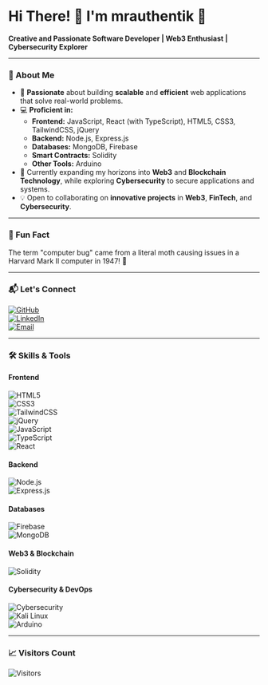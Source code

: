 # Hi There! 👋 I'm **mrauthentik** 🚀

**Creative and Passionate Software Developer | Web3 Enthusiast | Cybersecurity Explorer**

---

### 🚀 About Me
- 👀 **Passionate** about building **scalable** and **efficient** web applications that solve real-world problems.  
- 💻 **Proficient in:**  
  - **Frontend:** JavaScript, React (with TypeScript), HTML5, CSS3, TailwindCSS, jQuery  
  - **Backend:** Node.js, Express.js  
  - **Databases:** MongoDB, Firebase  
  - **Smart Contracts:** Solidity  
  - **Other Tools:** Arduino 
- 🌱 Currently expanding my horizons into **Web3** and **Blockchain Technology**, while exploring **Cybersecurity** to secure applications and systems.  
- 💡 Open to collaborating on **innovative projects** in **Web3**, **FinTech**, and **Cybersecurity**.  

---

### 🌟 Fun Fact  
The term "computer bug" came from a literal moth causing issues in a Harvard Mark II computer in 1947! 🦋

---

### 📬 Let's Connect  
[![GitHub](https://img.shields.io/badge/GitHub-black?logo=github&style=for-the-badge)](https://github.com/mrauthentik)  
[![LinkedIn](https://img.shields.io/badge/LinkedIn-blue?logo=linkedin&style=for-the-badge)](https://linkedin.com/in/umokeuchenna)  
[![Email](https://img.shields.io/badge/Email-red?logo=gmail&style=for-the-badge)](mailto:umokeuchenna2020@gmail.com)  

---

### 🛠️ Skills & Tools  
#### **Frontend**  
![HTML5](https://img.shields.io/badge/HTML5-%23E34F26.svg?style=for-the-badge&logo=html5&logoColor=white)  
![CSS3](https://img.shields.io/badge/CSS3-%231572B6.svg?style=for-the-badge&logo=css3&logoColor=white)  
![TailwindCSS](https://img.shields.io/badge/TailwindCSS-%2338B2AC.svg?style=for-the-badge&logo=tailwind-css&logoColor=white)  
![jQuery](https://img.shields.io/badge/jQuery-%230769AD.svg?style=for-the-badge&logo=jquery&logoColor=white)  
![JavaScript](https://img.shields.io/badge/JavaScript-yellow?style=for-the-badge&logo=javascript&logoColor=white)  
![TypeScript](https://img.shields.io/badge/TypeScript-blue?style=for-the-badge&logo=typescript&logoColor=white)  
![React](https://img.shields.io/badge/React-black?style=for-the-badge&logo=react&logoColor=61DAFB)  

#### **Backend**  
![Node.js](https://img.shields.io/badge/Node.js-green?style=for-the-badge&logo=node.js&logoColor=white)  
![Express.js](https://img.shields.io/badge/Express-gray?style=for-the-badge&logo=express&logoColor=white)  

#### **Databases**  
![Firebase](https://img.shields.io/badge/Firebase-%23039BE5.svg?style=for-the-badge&logo=firebase&logoColor=white)  
![MongoDB](https://img.shields.io/badge/MongoDB-%2347A248.svg?style=for-the-badge&logo=mongodb&logoColor=white)  

#### **Web3 & Blockchain**  
![Solidity](https://img.shields.io/badge/Solidity-%23363636.svg?style=for-the-badge&logo=solidity&logoColor=white)  

#### **Cybersecurity & DevOps**  
![Cybersecurity](https://img.shields.io/badge/Cybersecurity-%23000000.svg?style=for-the-badge&logo=security&logoColor=white)  
![Kali Linux](https://img.shields.io/badge/Kali%20Linux-%23557C94.svg?style=for-the-badge&logo=kalilinux&logoColor=white)  
![Arduino](https://img.shields.io/badge/Arduino-blue?style=for-the-badge&logo=arduino&logoColor=white)


---

### 📈 Visitors Count  
![Visitors](https://komarev.com/ghpvc/?username=mrauthentik&style=for-the-badge&color=blue)
